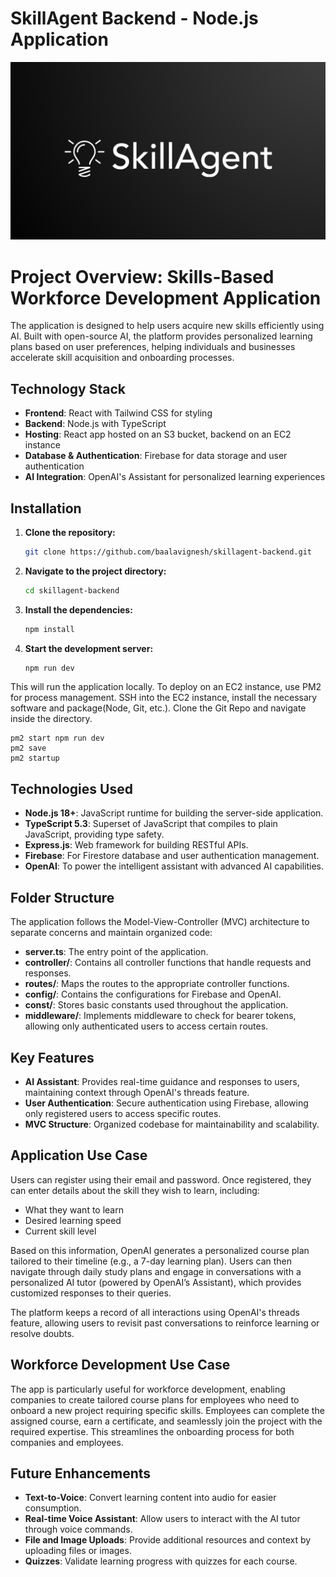 # SkillAgent Backend - Node.js Application

![main logo](https://github.com/Baalavignesh/SkillAgent-React/blob/main/src/assets/readmelogo.png?raw=true)

# Project Overview: Skills-Based Workforce Development Application

The application is designed to help users acquire new skills efficiently using AI. Built with open-source AI, the platform provides personalized learning plans based on user preferences, helping individuals and businesses accelerate skill acquisition and onboarding processes.

## Technology Stack
- **Frontend**: React with Tailwind CSS for styling
- **Backend**: Node.js with TypeScript
- **Hosting**: React app hosted on an S3 bucket, backend on an EC2 instance
- **Database & Authentication**: Firebase for data storage and user authentication
- **AI Integration**: OpenAI's Assistant for personalized learning experiences

## Installation

1. **Clone the repository:**
   ```bash
   git clone https://github.com/baalavignesh/skillagent-backend.git
   ```
2. **Navigate to the project directory:**
    ```bash
    cd skillagent-backend
    ```
3. **Install the dependencies:**
    ```bash
    npm install
    ```
4. **Start the development server:**
    ```bash
    npm run dev
This will run the application locally. To deploy on an EC2 instance, use PM2 for process management. SSH into the EC2 instance, install the necessary software and package(Node, Git, etc.). Clone the Git Repo and navigate inside the directory.
    
    pm2 start npm run dev
    pm2 save
    pm2 startup


## Technologies Used
- **Node.js 18+**: JavaScript runtime for building the server-side application.
- **TypeScript 5.3**: Superset of JavaScript that compiles to plain JavaScript, providing type safety.
- **Express.js**: Web framework for building RESTful APIs.
- **Firebase**: For Firestore database and user authentication management.
- **OpenAI**: To power the intelligent assistant with advanced AI capabilities.

## Folder Structure
The application follows the Model-View-Controller (MVC) architecture to separate concerns and maintain organized code:

- **server.ts**: The entry point of the application.
- **controller/**: Contains all controller functions that handle requests and responses.
- **routes/**: Maps the routes to the appropriate controller functions.
- **config/**: Contains the configurations for Firebase and OpenAI.
- **const/**: Stores basic constants used throughout the application.
- **middleware/**: Implements middleware to check for bearer tokens, allowing only authenticated users to access certain routes.


## Key Features
- **AI Assistant**: Provides real-time guidance and responses to users, maintaining context through OpenAI's threads feature.
- **User Authentication**: Secure authentication using Firebase, allowing only registered users to access specific routes.
- **MVC Structure**: Organized codebase for maintainability and scalability.

## Application Use Case
Users can register using their email and password. Once registered, they can enter details about the skill they wish to learn, including:
- What they want to learn
- Desired learning speed
- Current skill level

Based on this information, OpenAI generates a personalized course plan tailored to their timeline (e.g., a 7-day learning plan). Users can then navigate through daily study plans and engage in conversations with a personalized AI tutor (powered by OpenAI’s Assistant), which provides customized responses to their queries.

The platform keeps a record of all interactions using OpenAI's threads feature, allowing users to revisit past conversations to reinforce learning or resolve doubts.

## Workforce Development Use Case
The app is particularly useful for workforce development, enabling companies to create tailored course plans for employees who need to onboard a new project requiring specific skills. Employees can complete the assigned course, earn a certificate, and seamlessly join the project with the required expertise. This streamlines the onboarding process for both companies and employees.

## Future Enhancements
- **Text-to-Voice**: Convert learning content into audio for easier consumption.
- **Real-time Voice Assistant**: Allow users to interact with the AI tutor through voice commands.
- **File and Image Uploads**: Provide additional resources and context by uploading files or images.
- **Quizzes**: Validate learning progress with quizzes for each course.






